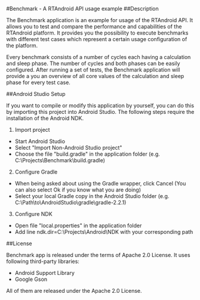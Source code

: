 #Benchmark - A RTAndroid API usage example
##Description

The Benchmark application is an example for usage of the RTAndroid API.
It allows you to test and compare the performance and capabilities of the RTAndroid platform.
It provides you the possibility to execute benchmarks with different test cases which represent a certain usage configuration of the platform.

Every benchmark consists of a number of cycles each having a calculation and sleep phase.
The number of cycles and both phases can be easily configured.
After running a set of tests, the Benchmark application will provide a you an overview of all core values of the calculation and sleep phase for every test case.

##Android Studio Setup

If you want to compile or modify this application by yourself, you can do this by importing this project into Android Studio.
The following steps require the installation of the Android NDK.

1. Import project
  - Start Android Studio
  - Select "Import Non-Android Studio project"
  - Choose the file "build.gradle" in the application folder (e.g. C:\Projects\Benchmark\build.gradle)
2. Configure Gradle
  - When being asked about using the Gradle wrapper, click Cancel (You can also select Ok if you know what you are doing)
  - Select your local Gradle copy in the Android Studio folder (e.g. C:\Path\to\AndroidStudio\gradle\gradle-2.2.1)
3. Configure NDK
  - Open file "local.properties" in the application folder
  - Add line ndk.dir=C:\Projects\Android\NDK with your corresponding path

##License

Benchmark app is released under the terms of Apache 2.0 License. It uses following third-party libraries:

* Android Support Library
* Google Gson

All of them are released under the Apache 2.0 License.
